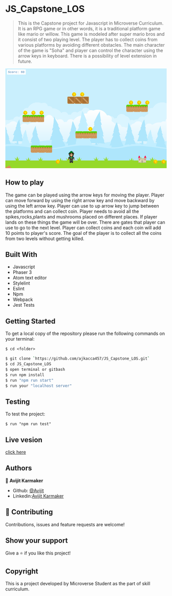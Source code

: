 # JS_Capstone_LOS

> This is the Capstone project for Javascript in Microverse Curriculum. It is an RPG game or in other words, it is a traditional platform game like mario or willow. This game is modeled after super mario bros and it consist of two playing level. The player has to collect coins from various platforms by avoiding different obstacles. The main character of the game is "Soha" and player can control the character using the arrow keys in keyboard. There is a possibility of level extension in future.

![screenshot](./src/assets/interface1.png)

## How to play

The game can be played using the arrow keys for moving the player. Player can move forward by using the right arrow key and move backward by using the left arrow key. Player can use to up arrow key to jump between the platforms and can collect coin. Player needs to avoid all the spikes,rocks,plants and mushrooms placed on different places. If player lands on these things the game will be over. There are gates that player can use to go to the next level. Player can collect coins and each coin will add 10 points to player's score. The goal of the player is to collect all the coins from two levels without getting killed.

## Built With

- Javascript
- Phaser 3
- Atom text editor
- Stylelint
- Eslint
- Npm
- Webpack
- Jest Tests


## Getting Started

To get a local copy of the repository please run the following commands on your terminal:

```
$ cd <folder>
```

```bash
$ git clone `https://github.com/ajkacca457/JS_Capstone_LOS.git`
$ cd JS_Capstone_LOS
$ open terminal or gitbash
$ run npm install
$ run "npm run start"
$ run your "localhost server"
```

## Testing

To test the project:

```
$ run "npm run test"

```

## Live vesion
[click here]()

## Authors

👤 **Avijit Karmaker**

- Github: [@Avijit](https://github.com/ajkacca457)
- Linkedin:[Avijit Karmaker](https://www.linkedin.com/in/avijit-karmaker-8738a54)

## 🤝 Contributing

Contributions, issues and feature requests are welcome!

## Show your support

Give a ⭐️ if you like this project!

## Copyright
This is a project developed by Microverse Student as the part of skill curriculum.
